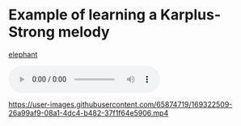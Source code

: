 # Example of learning a Karplus-Strong melody


[elephant](https://github.com/wille-eriksson/wille-eriksson.github.io/blob/gh-pages/audio/target_audio.mp4)

<audio controls>
  <source src="audio/target_audio.mp4" type="audio/wav">
</audio>


https://user-images.githubusercontent.com/65874719/169322509-26a99af9-08a1-4dc4-b482-37f1f64e5906.mp4

